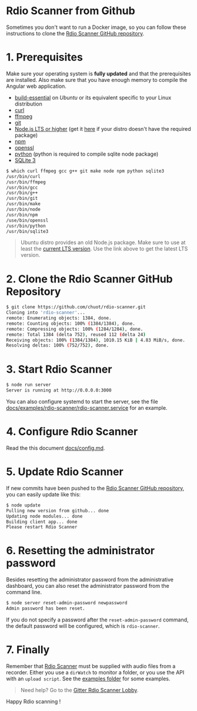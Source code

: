 # Rdio Scanner from Github

Sometimes you don't want to run a Docker image, so you can follow these instructions to clone the [Rdio Scanner GitHub repository](https://github.com/chuot/rdio-scanner).

# 1. Prerequisites

Make sure your operating system is **fully updated** and that the prerequisites are installed. Also make sure that you have enough memory to compile the Angular web application.

- [build-essential](https://packages.ubuntu.com/search?keywords=build-essential) on _Ubuntu_ or its equivalent specific to your Linux distribution
- [curl](https://git-scm.com/downloads)
- [ffmpeg](https://www.ffmpeg.org/)
- [git](https://git-scm.com/downloads)
- [Node.js LTS or higher](https://nodejs.org/en/download/) (get it [here](https://github.com/nodesource/distributions) if your distro doesn't have the required package)
- [npm](https://www.npmjs.com/get-npm)
- [openssl](https://openssl.org/)
- [python](https://www.python.org/) (python is required to compile sqlite node package)
- [SQLite 3](https://www.sqlite.org/download.html)

```bash
$ which curl ffmpeg gcc g++ git make node npm python sqlite3
/usr/bin/curl
/usr/bin/ffmpeg
/usr/bin/gcc
/usr/bin/g++
/usr/bin/git
/usr/bin/make
/usr/bin/node
/usr/bin/npm
/use/bin/openssl
/usr/bin/python
/usr/bin/sqlite3
```

> Ubuntu distro provides an old Node.js package. Make sure to use at least the [current LTS version](https://nodejs.org). Use the link above to get the latest LTS version.

# 2. Clone the Rdio Scanner GitHub Repository

```bash
$ git clone https://github.com/chuot/rdio-scanner.git
Cloning into 'rdio-scanner'...
remote: Enumerating objects: 1384, done.
remote: Counting objects: 100% (1384/1384), done.
remote: Compressing objects: 100% (1284/1284), done.
remote: Total 1384 (delta 752), reused 112 (delta 24)
Receiving objects: 100% (1384/1384), 1010.15 KiB | 4.83 MiB/s, done.
Resolving deltas: 100% (752/752), done.
```

# 3. Start Rdio Scanner

```bash
$ node run server
Server is running at http://0.0.0.0:3000
```

You can also configure systemd to start the server, see the file [docs/examples/rdio-scanner/rdio-scanner.service](./docs/examples/rdio-scanner/rdio-scanner.service) for an example.

# 4. Configure Rdio Scanner

Read the this document [docs/config.md](./config.md).

# 5. Update Rdio Scanner

If new commits have been pushed to the [Rdio Scanner GitHub repository](https://github.com/chuot/rdio-scanner), you can easily update like this:

```bash
$ node update
Pulling new version from github... done
Updating node modules... done
Building client app... done
Please restart Rdio Scanner
```

# 6. Resetting the administrator password

Besides resetting the administrator password from the administrative dashboard, you can also reset the administrator password from the command line.

```bash
$ node server reset-admin-password newpassword
Admin password has been reset.
```

If you do not specify a password after the `reset-admin-password` command, the default password will be configured, which is `rdio-scanner`.

# 7. Finally

Remember that [Rdio Scanner](https://github.com/chuot/rdio-scanner) must be supplied with audio files from a recorder. Either you use a `dirWatch` to monitor a folder, or you use the API with an `upload script`. See the [examples folder](./examples) for some examples.

> Need help? Go to the [Gitter Rdio Scanner Lobby](https://gitter.im/rdio-scanner/Lobby).

Happy Rdio scanning !
